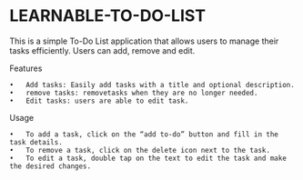 # LEARNABLE-TO-DO-LIST


This is a simple To-Do List application that allows users to manage their tasks efficiently. Users can add, remove and edit.

Features

	•	Add tasks: Easily add tasks with a title and optional description.
	•	remove tasks: removetasks when they are no longer needed.
	•	Edit tasks: users are able to edit task.
	


Usage

	•	To add a task, click on the “add to-do” button and fill in the task details.
	•	To remove a task, click on the delete icon next to the task.
	•	To edit a task, double tap on the text to edit the task and make the desired changes.
	